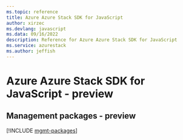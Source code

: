 ```yaml
---
ms.topic: reference
title: Azure Azure Stack SDK for JavaScript
author: xirzec
ms.devlang: javascript
ms.data: 09/16/2022
description: Reference for Azure Azure Stack SDK for JavaScript
ms.service: azurestack
ms.author: jeffish
---
```

# Azure Azure Stack SDK for JavaScript - preview

## Management packages - preview
[!INCLUDE [mgmt-packages](azure-stack-mgmt-index.md)]